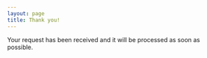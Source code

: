 ```yaml
---
layout: page
title: Thank you!
---
```


Your request has been received and it will be processed as soon as possible.
